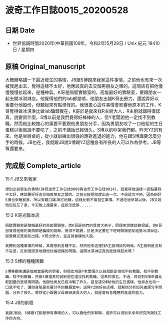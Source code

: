 [_metadata_:encoding]: - "utf-8"
[_metadata_:fileformat]: - "markdown"
[_metadata_:MIME_type]: - "text/plain"
[_metadata_:markdown_version]: - "commonmark version 0.29"
[_metadata_:markdown_spec]: - "https://spec.commonmark.org/0.29/"

# 波奇工作日誌0015_20200528 #

## 日期 Date ##

* 世界協調時間2020年(中華民國109年，令和2年)5月28日 / Unix 紀元 18410 日 / 星期四

## 原稿 Original_manuscript ##

大概簡略講一下最近發生的事情，JB跟S博跑來我家這件事情，之前他也有來一次被我趕出去，覺得這樣不太好，他應該真的去交個男朋友之類的。這間店有把他慢慢慢慢拉起來，是種神氣。K哥是隔壁實驗室的，高能最好的實驗室，要跟朋友一起去開冰淇淋店。他覺得他們的lab都是噴，他朋友出錢K哥出勞力，還說弄好以後要分他股份，但聽起來有點怪怪的。我很擔心這件事情會影響他原本的工作，K哥覺得做冰淇淋比做lab騙錢實在，K哥於是就來找R主廚大人，R主廚就講得很認真，說要買什麼。S博以前是我們覺得好棒棒的人，但Y老闆說他一定找不到教職，然而他比較擔心的事要不要跟他男朋友分手，因為男朋友咬了一口他給的生日蛋糕以後就說不要吃了，之前不講話已經很久。S博以前吵架我們都。昨天YZ的有來，他是坐辦桌的，從小就訓練出很強的應對進退的能力，他在跟S博講要怎麼分手的時候，JB也在，我就跟JB說S博跟YZ這種各有所長的人可以作為參考。JB等等還要來。

## 完成版 Complete_article ##

15:1 JB又來我家

    想到之前發生的事情(詳見波奇工作日誌0009與波奇工作日誌0014)，就覺得他這樣一直黏著我不太好，應該要好好去交個男朋友之類的。之前已經把他趕出去一次，不過這次不用，因為剛好S博也來睡我家，所以有藉口讓JB打地鋪，這樣比較不會發生事情。不過吃過早餐以後，JB又說他包包忘了拿，今天晚上還要來，這該怎麼辦......

15:2 K哥光臨本店

    隔壁實驗室是號稱最好的高能實驗室，而K哥是他們的首席大弟子，照理來說應該算很威，但K哥卻覺得他做的東西都是騙錢的廚餘，覺得不踏實，於是決定要在下班時間跟朋友經營冰淇淋店，經營模式是朋友出錢，K哥出勞力，並且說會讓他入股。

    我聽到這種事情的時候，其實感到各種不妥，然而他來店裡找R主廚相談的時候，R主廚倒是沒有不妥感，反倒很認真地跟他討論設備的問題。這間冰淇淋店真的能做得起來嗎？

15:3 S博的種種困難

    S博客觀來講是個相當優秀的學者，但很玄地是Y老闆很久以前就斷定他找不到教職，找不到教職，找不到教職，然後S博還真的就到現在還沒找到教職，這真的很玄。不過，目前對S博來講比較困擾的是感情問題。他跟他男友已經冷戰了許久，甚至連S博給他的生日蛋糕，他男友也咬一口就不吃了，讓他身陷是否要分手的難題當中。這時YZ剛好在店裡，就幫他分析如何處理分手問題，分析了很久。果然從小跟著父母做辦桌長大的人，就是會有各種應對進退的能力。

15:4 JB的前程

    我跟JB說，S博跟YZ都是學有專精的人，可以跟他們多聊聊，或許可以得到未來考研究所跟找工作的方向。
